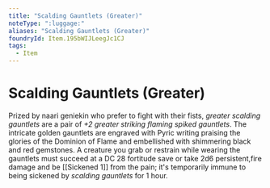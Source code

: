 ```yaml
---
title: "Scalding Gauntlets (Greater)"
noteType: ":luggage:"
aliases: "Scalding Gauntlets (Greater)"
foundryId: Item.195bWIJLeegJc1CJ
tags:
  - Item
---
```


# Scalding Gauntlets (Greater)

Prized by naari geniekin who prefer to fight with their fists, _greater scalding gauntlets_ are a pair of _+2 greater striking flaming spiked gauntlets_. The intricate golden gauntlets are engraved with Pyric writing praising the glories of the Dominion of Flame and embellished with shimmering black and red gemstones. A creature you grab or restrain while wearing the gauntlets must succeed at a DC 28 fortitude save or take 2d6 persistent,fire damage and be [[Sickened 1]] from the pain; it's temporarily immune to being sickened by _scalding gauntlets_ for 1 hour.
